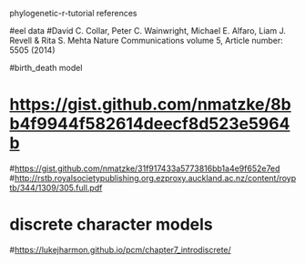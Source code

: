  phylogenetic-r-tutorial references
 
 #eel data 
 #David C. Collar, Peter C. Wainwright, Michael E. Alfaro, Liam J. Revell & Rita S. Mehta Nature Communications volume 5, Article number: 5505 (2014)
 
 #birth_death model
 # https://gist.github.com/nmatzke/8bb4f9944f582614deecf8d523e5964b
 #https://gist.github.com/nmatzke/31f917433a5773816bb1a4e9f652e7ed
 #http://rstb.royalsocietypublishing.org.ezproxy.auckland.ac.nz/content/royptb/344/1309/305.full.pdf

 # discrete character models
 #https://lukejharmon.github.io/pcm/chapter7_introdiscrete/
